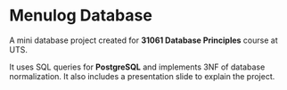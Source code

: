# Menulog Database

A mini database project created for **31061 Database Principles** course at UTS.

It uses SQL queries for **PostgreSQL** and implements 3NF of database normalization.
It also includes a presentation slide to explain the project.
